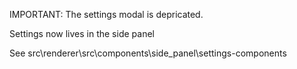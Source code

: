 IMPORTANT: The settings modal is depricated.

Settings now lives in the side panel

See src\renderer\src\components\side_panel\settings-components